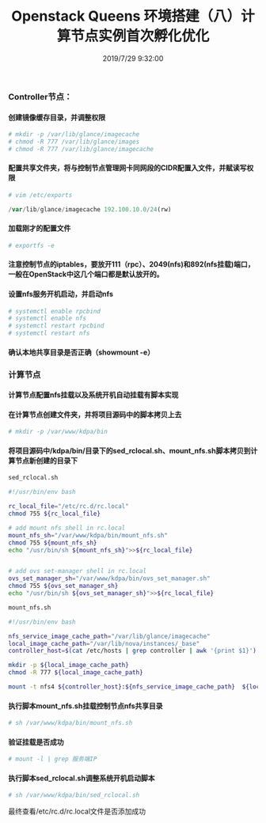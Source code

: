 ﻿---
title: Openstack Queens 环境搭建（八）计算节点实例首次孵化优化
tags: [openstack]
categories: Openstack
description: OpenStack项目是一个开源云计算平台，支持所有类型的云环境。该项目旨在实现简单，大规模的可扩展性和丰富的功能。OpenStack通过各种补充服务提供基础架构即服务（IaaS）解决方案。每项服务都提供了一个应用程序编程接口（API），以促进这种集成。本文涵盖了使用适用于具有足够Linux经验的OpenStack新用户的功能性示例体系结构，逐步部署主要OpenStack服务。
date: 2019/7/29 9:32:00
---
### Controller节点：

#### 创建镜像缓存目录，并调整权限

```php
# mkdir -p /var/lib/glance/imagecache
# chmod -R 777 /var/lib/glance/images
# chmod -R 777 /var/lib/glance/imagecache
```

#### 配置共享文件夹，将与控制节点管理网卡同网段的CIDR配置入文件，并赋读写权限
```php
# vim /etc/exports

/var/lib/glance/imagecache 192.100.10.0/24(rw)
```

#### 加载刚才的配置文件
```php
# exportfs -e
```

#### 注意控制节点的iptables，要放开111（rpc）、2049(nfs)和892(nfs挂载)端口，一般在OpenStack中这几个端口都是默认放开的。

#### 设置nfs服务开机启动，并启动nfs
```php
# systemctl enable rpcbind
# systemctl enable nfs
# systemctl restart rpcbind
# systemctl restart nfs
```

#### 确认本地共享目录是否正确（showmount -e）


### 计算节点

#### 计算节点配置nfs挂载以及系统开机自动挂载有脚本实现

#### 在计算节点创建文件夹，并将项目源码中的脚本拷贝上去
```php
# mkdir -p /var/www/kdpa/bin
```

#### 将项目源码中/kdpa/bin/目录下的sed_rclocal.sh、mount_nfs.sh脚本拷贝到计算节点新创建的目录下
```bash
sed_rclocal.sh

#!/usr/bin/env bash

rc_local_file="/etc/rc.d/rc.local"
chmod 755 ${rc_local_file}

# add mount nfs shell in rc.local
mount_nfs_sh="/var/www/kdpa/bin/mount_nfs.sh"
chmod 755 ${mount_nfs_sh}
echo "/usr/bin/sh ${mount_nfs_sh}">>${rc_local_file}


# add ovs set-manager shell in rc.local
ovs_set_manager_sh="/var/www/kdpa/bin/ovs_set_manager.sh"
chmod 755 ${ovs_set_manager_sh}
echo "/usr/bin/sh ${ovs_set_manager_sh}">>${rc_local_file}
```

```bash
mount_nfs.sh

#!/usr/bin/env bash

nfs_service_image_cache_path="/var/lib/glance/imagecache"
local_image_cache_path="/var/lib/nova/instances/_base"
controller_host=$(cat /etc/hosts | grep controller | awk '{print $1}')

mkdir -p ${local_image_cache_path}
chmod -R 777 ${local_image_cache_path}

mount -t nfs4 ${controller_host}:${nfs_service_image_cache_path}  ${local_image_cache_path}

```


#### 执行脚本mount_nfs.sh挂载控制节点nfs共享目录
```php
# sh /var/www/kdpa/bin/mount_nfs.sh
```

#### 验证挂载是否成功
```php
# mount -l | grep 服务端IP
```

#### 执行脚本sed_rclocal.sh调整系统开机启动脚本
```php
# sh /var/www/kdpa/bin/sed_rclocal.sh
```
最终查看/etc/rc.d/rc.local文件是否添加成功


